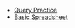- [Query Practice](https://docs.google.com/spreadsheets/d/11LwtGFFUjcjaanRR5_rwqxiT3yMti0DSjN_aN6Y6mys/edit#gid=665770131)
- [Basic Spreadsheet](https://docs.google.com/spreadsheets/d/1Kox1kgIqnF-oTAsBHoYbVJalNdLK0BHd5ano_fCZNRo/edit#gid=986571413)
